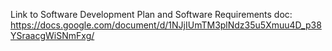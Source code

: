 Link to Software Development Plan and Software Requirements doc:
https://docs.google.com/document/d/1NJjIUmTM3plNdz35u5Xmuu4D_p38YSraacgWiSNmFxg/
